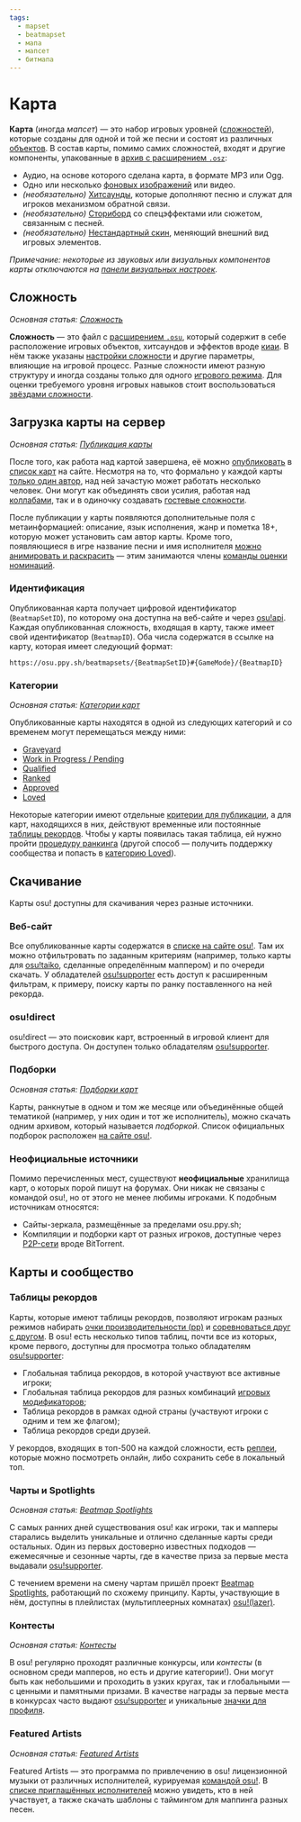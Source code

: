 ```yaml
---
tags:
  - mapset
  - beatmapset
  - мапа
  - мапсет
  - битмапа
---
```


# Карта

**Карта** (иногда *мапсет*) — это набор игровых уровней ([сложностей](#сложность)), которые созданы для одной и той же песни и состоят из различных [объектов](/wiki/Gameplay/Hit_object). В состав карты, помимо самих сложностей, входят и другие компоненты, упакованные в [архив с расширением `.osz`](/wiki/Client/File_formats/osz_(file_format)):

- Аудио, на основе которого сделана карта, в формате MP3 или Ogg.
- Одно или несколько [фоновых изображений](/wiki/Beatmap/Background) или видео.
- *(необязательно)* [Хитсаунды](/wiki/Beatmapping/Hitsound), которые дополняют песню и служат для игроков механизмом обратной связи.
- *(необязательно)* [Сториборд](/wiki/Storyboard) со спецэффектами или сюжетом, связанным с песней.
- *(необязательно)* [Нестандартный скин](/wiki/Skinning), меняющий внешний вид игровых элементов.

*Примечание: некоторые из звуковых или визуальных компонентов карты отключаются на [панели визуальных настроек](/wiki/Client/Interface/Visual_settings).*

## Сложность

*Основная статья: [Сложность](/wiki/Beatmap/Difficulty)*

**Сложность** — это файл с [расширением `.osu`](/wiki/Client/File_formats/osu_(file_format)), который содержит в себе расположение игровых объектов, хитсаундов и эффектов вроде [киаи](/wiki/Gameplay/Kiai_time). В нём также указаны [настройки сложности](/wiki/Client/Beatmap_editor/Song_setup#сложность) и другие параметры, влияющие на игровой процесс. Разные сложности имеют разную структуру и иногда созданы только для одного [игрового режима](/wiki/Game_mode). Для оценки требуемого уровня игровых навыков стоит воспользоваться [звёздами сложности](/wiki/Beatmap/Star_rating).

## Загрузка карты на сервер

*Основная статья: [Публикация карты](/wiki/Beatmapping/Beatmap_submission)*

После того, как работа над картой завершена, её можно [опубликовать](/wiki/Beatmapping/Beatmap_submission) в [список карт](https://osu.ppy.sh/beatmapsets) на сайте. Несмотря на то, что формально у каждой карты [только один автор](/wiki/Beatmap/Beatmap_host), над ней зачастую может работать несколько человек. Они могут как объединять свои усилия, работая над [коллабами](/wiki/Beatmap/Beatmap_collaborations), так и в одиночку создавать [гостевые сложности](/wiki/Beatmap/Guest_difficulty).

После публикации у карты появляются дополнительные поля с метаинформацией: описание, язык исполнения, жанр и пометка 18+, которую может установить сам автор карты. Кроме того, появляющиеся в игре название песни и имя исполнителя [можно анимировать и раскрасить](Title_text) — этим занимаются члены [команды оценки номинаций](/wiki/People/Nomination_Assessment_Team).

### Идентификация

Опубликованная карта получает цифровой идентификатор (`BeatmapSetID`), по которому она доступна на веб-сайте и через [osu!api](/wiki/osu!api). Каждая опубликованная сложность, входящая в карту, также имеет свой идентификатор (`BeatmapID`). Оба числа содержатся в ссылке на карту, которая имеет следующий формат:

```
https://osu.ppy.sh/beatmapsets/{BeatmapSetID}#{GameMode}/{BeatmapID}
```

### Категории

*Основная статья: [Категории карт](Category)*

Опубликованные карты находятся в одной из следующих категорий и со временем могут перемещаться между ними:

- [Graveyard](Category#graveyard)
- [Work in Progress / Pending](Category#wip-and-pending)
- [Qualified](Category#qualified)
- [Ranked](Category#ranked)
- [Approved](Category#approved)
- [Loved](Category#loved)

Некоторые категории имеют отдельные [критерии для публикации](/wiki/Ranking_criteria), а для карт, находящихся в них, действуют временные или постоянные [таблицы рекордов](#таблицы-рекордов). Чтобы у карты появилась такая таблица, ей нужно пройти [процедуру ранкинга](/wiki/Beatmap_ranking_procedure) (другой способ — получить поддержку сообщества и попасть в [категорию Loved](Category#loved)).

## Скачивание

Карты osu! доступны для скачивания через разные источники.

### Веб-сайт

Все опубликованные карты содержатся в [списке на сайте osu!](https://osu.ppy.sh/beatmapsets). Там их можно отфильтровать по заданным критериям (например, только карты для [osu!taiko](/wiki/Game_mode/osu!taiko), сделанные определённым маппером) и по очереди скачать. У обладателей [osu!supporter](/wiki/osu!supporter) есть доступ к расширенным фильтрам, к примеру, поиску карты по ранку поставленного на ней рекорда.

### osu!direct

osu!direct — это поисковик карт, встроенный в игровой клиент для быстрого доступа. Он доступен только обладателям [osu!supporter](/wiki/osu!supporter).

### Подборки

*Основная статья: [Подборки карт](Packs)*

Карты, ранкнутые в одном и том же месяце или объединённые общей тематикой (например, у них один и тот же исполнитель), можно скачать одним архивом, который называется *подборкой*. Список официальных подборок расположен [на сайте osu!](https://osu.ppy.sh/beatmaps/packs).

### Неофициальные источники

Помимо перечисленных мест, существуют **неофициальные** хранилища карт, о которых порой пишут на форумах. Они никак не связаны с командой osu!, но от этого не менее любимы игроками. К подобным источникам относятся:

- Сайты-зеркала, размещённые за пределами osu.ppy.sh;
- Компиляции и подборки карт от разных игроков, доступные через [P2P-сети](https://ru.wikipedia.org/wiki/P2P) вроде BitTorrent.

## Карты и сообщество

### Таблицы рекордов

Карты, которые имеют таблицы рекордов, позволяют игрокам разных режимов набирать [очки производительности (pp)](/wiki/Performance_points) и [соревноваться друг с другом](/wiki/Ranking). В osu! есть несколько типов таблиц, почти все из которых, кроме первого, доступны для просмотра только обладателям [osu!supporter](/wiki/osu!supporter):

- Глобальная таблица рекордов, в которой участвуют все активные игроки;
- Глобальная таблица рекордов для разных комбинаций [игровых модификаторов](/wiki/Gameplay/Game_modifier);
- Таблица рекордов в рамках одной страны (участвуют игроки с одним и тем же флагом);
- Таблица рекордов среди друзей.

У рекордов, входящих в топ-500 на каждой сложности, есть [реплеи](/wiki/Gameplay/Replay), которые можно посмотреть онлайн, либо сохранить себе в локальный топ.

### Чарты и Spotlights

*Основная статья: [Beatmap Spotlights](/wiki/Beatmap_Spotlights)*

С самых ранних дней существования osu! как игроки, так и мапперы старались выделить уникальные и отлично сделанные карты среди остальных. Один из первых достоверно известных подходов — ежемесячные и сезонные чарты, где в качестве приза за первые места выдавали [osu!supporter](/wiki/osu!supporter).

С течением времени на смену чартам пришёл проект [Beatmap Spotlights](/wiki/Beatmap_Spotlights), работающий по схожему принципу. Карты, участвующие в нём, доступны в плейлистах (мультиплеерных комнатах) [osu!(lazer)](/wiki/Client/Release_stream/Lazer).

### Контесты

*Основная статья: [Контесты](/wiki/Contests)*

В osu! регулярно проходят различные конкурсы, или *контесты* (в основном среди мапперов, но есть и другие категории!). Они могут быть как небольшими и проходить в узких кругах, так и глобальными — с ценными и памятными призами. В качестве награды за первые места в конкурсах часто выдают [osu!supporter](/wiki/osu!supporter) и уникальные [значки для профиля](/wiki/Community/Profile_badge).

### Featured Artists

*Основная статья: [Featured Artists](/wiki/People/Featured_Artists)*

Featured Artists — это программа по привлечению в osu! лицензионной музыки от различных исполнителей, курируемая [командой osu!](/wiki/People/osu!_team). В [списке приглашённых исполнителей](https://osu.ppy.sh/beatmaps/artists) можно увидеть, кто в ней участвует, а также скачать шаблоны с таймингом для маппинга разных песен.
